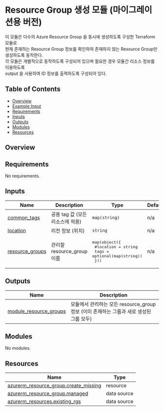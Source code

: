 # Resource Group 생성 모듈 (마이그레이션용 버전)

이 모듈은 다수의 Azure Resource Group 을 동시에 생성하도록 구성한 Terraform 모듈로  
현재 존재하는 Resource Group 정보를 확인하여 존재하지 않는 Resource Group만 생성하도록 동작한다.  
각 모듈은 개별적으로 동작하도록 구성되어 있으며 필요한 경우 모듈간 리소스 정보를 이용하도록  
output 을 사용하여 ID 정보를 출력하도록 구성되어 있다.

## Table of Contents

- [Overview][1]
- [Example Input][2]
- [Requirements][3]
- [Inputs][4]
- [Outputs][5]
- [Modules][6]
- [Resources][7]

## Overview



## Requirements

No requirements.

## Inputs

| Name | Description | Type | Default | Required |
|------|-------------|------|---------|:--------:|
| <a name="input_common_tags"></a> [common\_tags](#input\_common\_tags) | 공용 tag 값 (모든 리소스에 적용) | `map(string)` | n/a | yes |
| <a name="input_location"></a> [location](#input\_location) | 리전 정보 (위치) | `string` | n/a | yes |
| <a name="input_resource_groups"></a> [resource\_groups](#input\_resource\_groups) | 관리할 resource\_group 이름 | <pre>map(object({<br/>        #location = string<br/>        tags = optional(map(string))<br/>    }))</pre> | n/a | yes |

## Outputs

| Name | Description |
|------|-------------|
| <a name="output_module_resource_groups"></a> [module\_resource\_groups](#output\_module\_resource\_groups) | 모듈에서 관리하는 모든 resource\_group 정보 (이미 존재하는 그룹과 새로 생성된 그룹 모두) |

## Modules

No modules.

## Resources

| Name | Type |
|------|------|
| [azurerm_resource_group.create_missing](https://registry.terraform.io/providers/hashicorp/azurerm/latest/docs/resources/resource_group) | resource |
| [azurerm_resource_group.managed](https://registry.terraform.io/providers/hashicorp/azurerm/latest/docs/data-sources/resource_group) | data source |
| [azurerm_resources.existing_rgs](https://registry.terraform.io/providers/hashicorp/azurerm/latest/docs/data-sources/resources) | data source |

[1]: #overview
[2]: #example-input
[3]: #requirements
[4]: #inputs
[5]: #outputs
[6]: #modules
[7]: #resources

